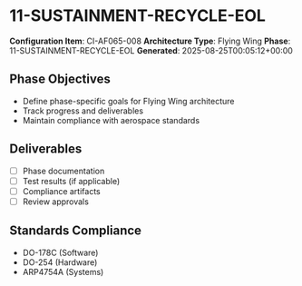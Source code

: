 # 11-SUSTAINMENT-RECYCLE-EOL

**Configuration Item**: CI-AF065-008
**Architecture Type**: Flying Wing
**Phase**: 11-SUSTAINMENT-RECYCLE-EOL
**Generated**: 2025-08-25T00:05:12+00:00

## Phase Objectives
- Define phase-specific goals for Flying Wing architecture
- Track progress and deliverables
- Maintain compliance with aerospace standards

## Deliverables
- [ ] Phase documentation
- [ ] Test results (if applicable)
- [ ] Compliance artifacts
- [ ] Review approvals

## Standards Compliance
- DO-178C (Software)
- DO-254 (Hardware)
- ARP4754A (Systems)
